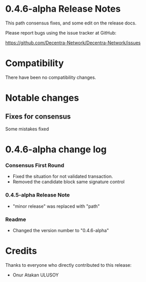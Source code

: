 0.4.6-alpha Release Notes
====================

This path consensus fixes, and some edit on the release docs.

Please report bugs using the issue tracker at GitHub:

  <https://github.com/Decentra-Network/Decentra-Network/issues>

Compatibility
==============

There have been no compatibility changes.

Notable changes
===============

## Fixes for consensus

Some mistakes fixed

0.4.6-alpha change log
=================

### Consensus First Round
- Fixed the situation for not validated transaction.
- Removed the candidate block same signature control

### 0.4.5-alpha Release Note
- "minor release" was replaced with "path"

### Readme
- Changed the version number to "0.4.6-alpha"

Credits
=======

Thanks to everyone who directly contributed to this release:

- Onur Atakan ULUSOY
